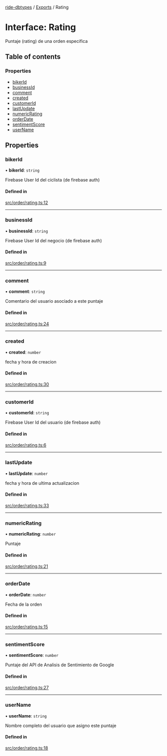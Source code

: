 [ride-dbtypes](../README.md) / [Exports](../modules.md) / Rating

# Interface: Rating

Puntaje (rating) de una orden especifica

## Table of contents

### Properties

- [bikerId](Rating.md#bikerid)
- [businessId](Rating.md#businessid)
- [comment](Rating.md#comment)
- [created](Rating.md#created)
- [customerId](Rating.md#customerid)
- [lastUpdate](Rating.md#lastupdate)
- [numericRating](Rating.md#numericrating)
- [orderDate](Rating.md#orderdate)
- [sentimentScore](Rating.md#sentimentscore)
- [userName](Rating.md#username)

## Properties

### bikerId

• **bikerId**: `string`

Firebase User Id del ciclista (de firebase auth)

#### Defined in

[src/order/rating.ts:12](https://github.com/gatitolabs/ride-dbtypes/blob/96fe065/src/order/rating.ts#L12)

___

### businessId

• **businessId**: `string`

Firebase User Id del negocio (de firebase auth)

#### Defined in

[src/order/rating.ts:9](https://github.com/gatitolabs/ride-dbtypes/blob/96fe065/src/order/rating.ts#L9)

___

### comment

• **comment**: `string`

Comentario del usuario asociado a este puntaje

#### Defined in

[src/order/rating.ts:24](https://github.com/gatitolabs/ride-dbtypes/blob/96fe065/src/order/rating.ts#L24)

___

### created

• **created**: `number`

fecha y hora de creacion

#### Defined in

[src/order/rating.ts:30](https://github.com/gatitolabs/ride-dbtypes/blob/96fe065/src/order/rating.ts#L30)

___

### customerId

• **customerId**: `string`

Firebase User Id del usuario (de firebase auth)

#### Defined in

[src/order/rating.ts:6](https://github.com/gatitolabs/ride-dbtypes/blob/96fe065/src/order/rating.ts#L6)

___

### lastUpdate

• **lastUpdate**: `number`

fecha y hora de ultima actualizacion

#### Defined in

[src/order/rating.ts:33](https://github.com/gatitolabs/ride-dbtypes/blob/96fe065/src/order/rating.ts#L33)

___

### numericRating

• **numericRating**: `number`

Puntaje

#### Defined in

[src/order/rating.ts:21](https://github.com/gatitolabs/ride-dbtypes/blob/96fe065/src/order/rating.ts#L21)

___

### orderDate

• **orderDate**: `number`

Fecha de la orden

#### Defined in

[src/order/rating.ts:15](https://github.com/gatitolabs/ride-dbtypes/blob/96fe065/src/order/rating.ts#L15)

___

### sentimentScore

• **sentimentScore**: `number`

Puntaje del API de Analisis de Sentimiento de Google

#### Defined in

[src/order/rating.ts:27](https://github.com/gatitolabs/ride-dbtypes/blob/96fe065/src/order/rating.ts#L27)

___

### userName

• **userName**: `string`

Nombre completo del usuario que asigno este puntaje

#### Defined in

[src/order/rating.ts:18](https://github.com/gatitolabs/ride-dbtypes/blob/96fe065/src/order/rating.ts#L18)
